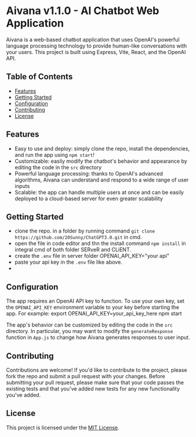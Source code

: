 # Aivana v1.1.0 - AI Chatbot Web Application

Aivana is a web-based chatbot application that uses OpenAI's powerful language processing technology to provide human-like conversations with your users. This project is built using Express, Vite, React, and the OpenAI API.

## Table of Contents

- [Features](#features)
- [Getting Started](#getting-started)
- [Configuration](#configuration)
- [Contributing](#contributing)
- [License](#license)

## Features

- Easy to use and deploy: simply clone the repo, install the dependencies, and run the app using `npm start`!
- Customizable: easily modify the chatbot's behavior and appearance by editing the code in the `src` directory
- Powerful language processing: thanks to OpenAI's advanced algorithms, Aivana can understand and respond to a wide range of user inputs
- Scalable: the app can handle multiple users at once and can be easily deployed to a cloud-based server for even greater scalability

## Getting Started
- clone the repo. in a folder by running command `git clone https://github.com/20Sunny/ChatGPT3.0.git` in cmd.
- open the file in code editor and thn the install command `npm install` in integral cmd of both folder SERveR and CLiENT.
- create the `.env` file in server folder
  OPENAI_API_KEY="your api"
- paste your api key in the `.env` file like above.
- 
## Configuration

The app requires an OpenAI API key to function. To use your own key, set the `OPENAI_API_KEY` environment variable to your key before starting the app. For example:
export OPENAI_API_KEY=your_api_key_here
npm start


The app's behavior can be customized by editing the code in the `src` directory. In particular, you may want to modify the `generateResponse` function in `App.js` to change how Aivana generates responses to user input.

## Contributing

Contributions are welcome! If you'd like to contribute to the project, please fork the repo and submit a pull request with your changes. Before submitting your pull request, please make sure that your code passes the existing tests and that you've added new tests for any new functionality you've added.

## License

This project is licensed under the [MIT License](LICENSE).


